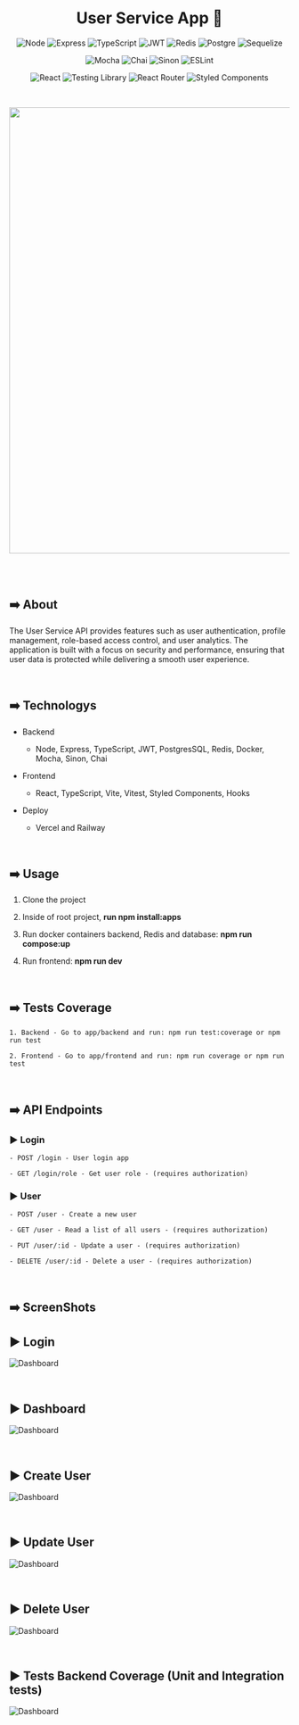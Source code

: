 <h1 align="center">User Service App 👥</h1>

<p align="center">
  <img src="https://img.shields.io/badge/Node.js-43853D?style=for-the-badge&logo=node.js&logoColor=white" alt="Node">
  <img src="https://img.shields.io/badge/Express.js-404D59?style=for-the-badge" alt="Express">
  <img src="https://img.shields.io/badge/TypeScript-007ACC?style=for-the-badge&logo=typescript&logoColor=white" alt="TypeScript">
  <img src="https://img.shields.io/badge/json%20web%20tokens-323330?style=for-the-badge&logo=json-web-tokens&logoColor=pink" alt="JWT">
  <img alt="Redis" src="https://img.shields.io/badge/redis-%23DD0031.svg?&style=for-the-badge&logo=redis&logoColor=white">
  <img src="https://img.shields.io/badge/PostgreSQL-316192?style=for-the-badge&logo=postgresql&logoColor=white" alt="Postgre">
  <img src="https://img.shields.io/badge/sequelize-323330?style=for-the-badge&logo=sequelize&logoColor=blue" alt="Sequelize">
</p>

<p align="center">
  <img src="https://img.shields.io/badge/mocha.js-323330?style=for-the-badge&logo=mocha&logoColor=Brown" alt="Mocha">
  <img src="https://img.shields.io/badge/chai.js-323330?style=for-the-badge&logo=chai&logoColor=red" alt="Chai">
  <img src="https://img.shields.io/badge/sinon.js-323330?style=for-the-badge&logo=sinon" alt="Sinon">
  <img src="https://img.shields.io/badge/eslint-3A33D1?style=for-the-badge&logo=eslint&logoColor=white" alt="ESLint">
</p>

<p align="center">
  <img src="https://img.shields.io/badge/React-20232A?style=for-the-badge&logo=react&logoColor=61DAF" alt="React">
  <img src="https://img.shields.io/badge/testing%20library-323330?style=for-the-badge&logo=testing-library&logoColor=red" alt="Testing Library">
  <img src="https://img.shields.io/badge/React_Router-CA4245?style=for-the-badge&logo=react-router&logoColor=white" alt="React Router">
  <img src="https://img.shields.io/badge/styled--components-DB7093?style=for-the-badge&logo=styled-components&logoColor=white" alt="Styled Components">
</p>

<br />

<p align="center">
  <img width="800" src="app/frontend/src/assets/images/screenshots/dashboard.png">
</p>

<br /><br />

## ➡️ About

<p>
  The User Service API provides features such as user authentication, profile management, role-based access control, and user analytics. The application is built with a focus on security and performance, ensuring that user data is protected while delivering a smooth user experience.
</p>

<br />

## ➡️ Technologys

- Backend
  - Node, Express, TypeScript, JWT, PostgresSQL, Redis, Docker, Mocha, Sinon, Chai

- Frontend
  - React, TypeScript, Vite, Vitest, Styled Components, Hooks

- Deploy
  - Vercel and Railway

<br />

## ➡️ Usage

1. Clone the project

2. Inside of root project, <strong>run npm install:apps</strong>

3. Run docker containers backend, Redis and database: <strong>npm run compose:up</strong>

4. Run frontend: <strong>npm run dev</strong>

<br />

## ➡️ Tests Coverage
```
1. Backend - Go to app/backend and run: npm run test:coverage or npm run test

2. Frontend - Go to app/frontend and run: npm run coverage or npm run test
```

<br />

## ➡️ API Endpoints

### ▶️ Login
```
- POST /login - User login app

- GET /login/role - Get user role - (requires authorization)
```

### ▶️ User
```
- POST /user - Create a new user

- GET /user - Read a list of all users - (requires authorization)

- PUT /user/:id - Update a user - (requires authorization)

- DELETE /user/:id - Delete a user - (requires authorization)
```

<br />

## ➡️ ScreenShots

## ▶️ Login 

![Dashboard](screenshots/login.png)

<br />

## ▶️ Dashboard
![Dashboard](screenshots/dashboard.png)

<br />

## ▶️ Create User
![Dashboard](screenshots/registerUser.png)

<br />

## ▶️ Update User
![Dashboard](screenshots/updateUser.png)

<br />

## ▶️ Delete User
![Dashboard](screenshots/deleteUser.png)

<br />

## ▶️ Tests Backend Coverage (Unit and Integration tests)
![Dashboard](screenshots/testsBackend.png)
